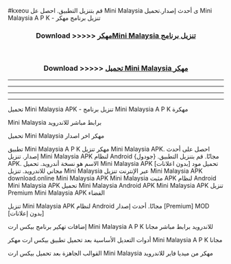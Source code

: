 #kxeou قم بتنزيل التطبيق. احصل عل Mini Malaysia  ى أحدث إصدار.تحميل Mini Malaysia  A P K - تنزيل برنامج مهكر



<div align="center">
<h3>Download >>>>> <a href="https://ar-sites.web.app/?ar= Mini Malaysia ">مهكرMini Malaysia  تنزيل برنامج</a></h3><br>

<h3>Download >>>>> <a href="https://ar-sites.web.app/?ar= Mini Malaysia ">تحميل Mini Malaysia  مهكر</a></h3>
</div>


----------------------------------------------------------

----------------------------------------------------------

----------------------------------------------------------

----------------------------------------------------------


تحميل Mini Malaysia  APK - تنزيل برنامج Mini Malaysia  A P K مهكرة

Mini Malaysia  برابط مباشر للاندرويد

تحميل Mini Malaysia  مهكر اخر اصدار

تطبيق Mini Malaysia  A P K مهكر
تنزيل Mini Malaysia  APK. احصل على أحدث إصدار.
تنزيل Mini Malaysia  APK لنظام Android مجانًا.
قم بتنزيل التطبيق. {جودول} APK. الاسم هو نسخة أندرويد.
تحميل Mini Malaysia  APK [بدون اعلانات]
تحميل مود مجاني للاندرويد.
تنزيل Mini Malaysia  عبر الإنترنت
تنزيل Mini Malaysia  APK
download.online Mini Malaysia  APK
Mini Malaysia  مثبت APK لنظام Android
Mini Malaysia  APK
تحميل Mini Malaysia  Android APK
Mini Malaysia  APK تنزيل Premium
Mini Malaysia  APK الفضاء

تنزيل Mini Malaysia  APK لنظام Android مجانًا. أحدث إصدار [Premium] MOD [بدون إعلانات]

إضافات تهكير برنامج بيكس ارت Mini Malaysia  A P K للاندرويد برابط مباشر مجانا

أدوات التعديل الأساسية بعد تحميل تطبيق بيكس ارت مهكر Mini Malaysia  A P K مجانا

القوالب الجاهزة بعد تحميل بيكس ارت Mini Malaysia  مهكر من ميديا فاير للاندرويد



